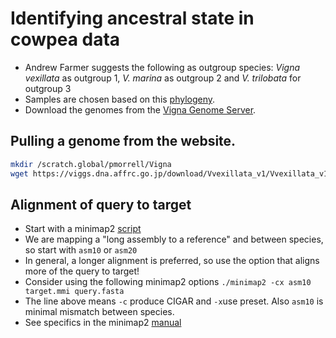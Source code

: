 # Identifying ancestral state in cowpea data

* Andrew Farmer suggests the following as outgroup species: _Vigna vexillata_ as outgroup 1, _V. marina_ as outgroup 2 and _V. trilobata_ for outgroup 3
* Samples are chosen based on this [phylogeny][1].
* Download the genomes from the [Vigna Genome Server][2].

## Pulling a genome from the website.
```bash
mkdir /scratch.global/pmorrell/Vigna
wget https://viggs.dna.affrc.go.jp/download/Vvexillata_v1/Vvexillata_v1.genome.softmasked.fasta.gz
``` 

## Alignment of query to target
* Start with a minimap2 [script][3]
* We are mapping a "long assembly to a reference" and between species, so start with `asm10` or `asm20`
* In general, a longer alignment is preferred, so use the option that aligns more of the query to target!
* Consider using the following minimap2 options `./minimap2 -cx asm10 target.mmi query.fasta`
* The line above means `-c` produce CIGAR and `-x`use preset. Also `asm10` is minimal mismatch between species.
* See specifics in the minimap2 [manual][4]



[1]: https://journals.plos.org/plosone/article?id=10.1371/journal.pone.0147568 
[2]: https://viggs.dna.affrc.go.jp/download
[3]: https://github.com/pmorrell/Utilities/blob/master/minimap2.sh
[4]: https://lh3.github.io/minimap2/minimap2.html_